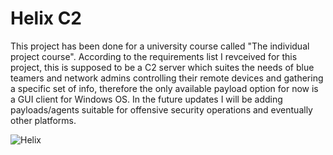 # Helix C2
This project has been done for a university course called "The individual project course". According to the requirements list I revceived for this project, this is supposed to be a C2 server which suites the needs of blue teamers and network admins controlling their remote devices and gathering a specific set of info, therefore the only available payload option for now is a GUI client for Windows OS. In the future updates I will be adding payloads/agents suitable for offensive security operations and eventually other platforms.


  ![Helix](https://github.com/user-attachments/assets/7e9b8275-d2ab-4034-87b2-7c909cda4235)
